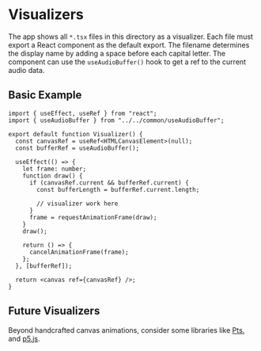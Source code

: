 # Visualizers

The app shows all `*.tsx` files in this directory as a visualizer.
Each file must export a React component as the default export. The filename
determines the display name by adding a space before each capital letter.
The component can use the `useAudioBuffer()` hook to get a ref to the current
audio data.

## Basic Example

```tsx
import { useEffect, useRef } from "react";
import { useAudioBuffer } from "../../common/useAudioBuffer";

export default function Visualizer() {
  const canvasRef = useRef<HTMLCanvasElement>(null);
  const bufferRef = useAudioBuffer();

  useEffect(() => {
    let frame: number;
    function draw() {
      if (canvasRef.current && bufferRef.current) {
        const bufferLength = bufferRef.current.length;

        // visualizer work here
      }
      frame = requestAnimationFrame(draw);
    }
    draw();

    return () => {
      cancelAnimationFrame(frame);
    };
  }, [bufferRef]);

  return <canvas ref={canvasRef} />;
}
```

## Future Visualizers

Beyond handcrafted canvas animations, consider some libraries like
[Pts.](https://ptsjs.org/) and [p5.js](https://p5js.org/).

